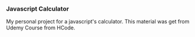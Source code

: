 ### Javascript Calculator
My personal project for a javascript's calculator. This material was get from Udemy Course from HCode.